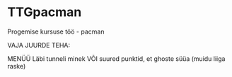 ﻿# TTGpacman
Progemise kursuse töö - pacman

VAJA JUURDE TEHA:

MENÜÜ
Läbi tunneli minek VÕI suured punktid, et ghoste süüa (muidu liiga raske)
